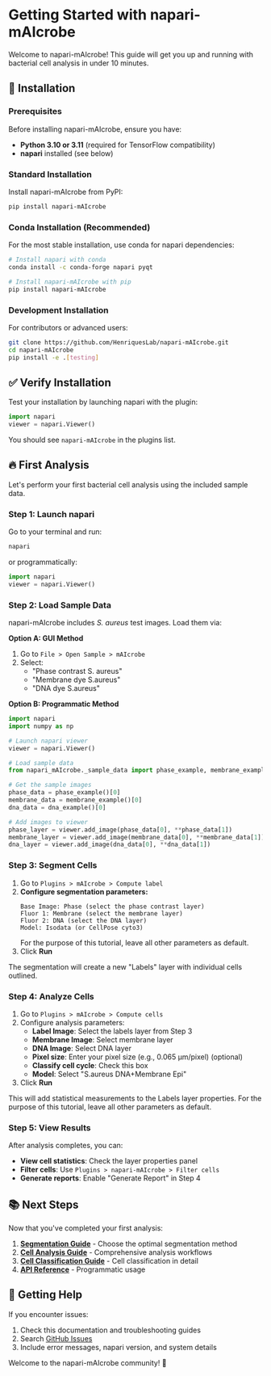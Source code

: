 # Getting Started with napari-mAIcrobe

Welcome to napari-mAIcrobe! This guide will get you up and running with bacterial cell analysis in under 10 minutes.

## 🚀 Installation

### Prerequisites

Before installing napari-mAIcrobe, ensure you have:

- **Python 3.10 or 3.11** (required for TensorFlow compatibility)
- **napari** installed (see below)

### Standard Installation

Install napari-mAIcrobe from PyPI:

```bash
pip install napari-mAIcrobe
```

### Conda Installation (Recommended)

For the most stable installation, use conda for napari dependencies:

```bash
# Install napari with conda
conda install -c conda-forge napari pyqt

# Install napari-mAIcrobe with pip
pip install napari-mAIcrobe
```

### Development Installation

For contributors or advanced users:

```bash
git clone https://github.com/HenriquesLab/napari-mAIcrobe.git
cd napari-mAIcrobe
pip install -e .[testing]
```

## ✅ Verify Installation

Test your installation by launching napari with the plugin:

```python
import napari
viewer = napari.Viewer()
```

You should see `napari-mAIcrobe` in the plugins list.

## 🔥 First Analysis

Let's perform your first bacterial cell analysis using the included sample data.

### Step 1: Launch napari

Go to your terminal and run:

```bash
napari
```

or programmatically:

```python
import napari
viewer = napari.Viewer()
```

### Step 2: Load Sample Data

napari-mAIcrobe includes _S. aureus_ test images. Load them via:

**Option A: GUI Method**
1. Go to `File > Open Sample > mAIcrobe`
2. Select:
   - "Phase contrast S. aureus"
   - "Membrane dye S.aureus"
   - "DNA dye S.aureus"

**Option B: Programmatic Method**

```python
import napari
import numpy as np

# Launch napari viewer
viewer = napari.Viewer()

# Load sample data
from napari_mAIcrobe._sample_data import phase_example, membrane_example, dna_example

# Get the sample images
phase_data = phase_example()[0]
membrane_data = membrane_example()[0]
dna_data = dna_example()[0]

# Add images to viewer
phase_layer = viewer.add_image(phase_data[0], **phase_data[1])
membrane_layer = viewer.add_image(membrane_data[0], **membrane_data[1])
dna_layer = viewer.add_image(dna_data[0], **dna_data[1])
```

### Step 3: Segment Cells

1. Go to `Plugins > mAIcrobe > Compute label`
2. **Configure segmentation parameters:**
   ```
   Base Image: Phase (select the phase contrast layer)
   Fluor 1: Membrane (select the membrane layer)
   Fluor 2: DNA (select the DNA layer)
   Model: Isodata (or CellPose cyto3)
   ```
   For the purpose of this tutorial, leave all other parameters as default.
3. Click **Run**

The segmentation will create a new "Labels" layer with individual cells outlined.

### Step 4: Analyze Cells

1. Go to `Plugins > mAIcrobe > Compute cells`
2. Configure analysis parameters:
   - **Label Image**: Select the labels layer from Step 3
   - **Membrane Image**: Select membrane layer
   - **DNA Image**: Select DNA layer
   - **Pixel size**: Enter your pixel size (e.g., 0.065 μm/pixel) (optional)
   - **Classify cell cycle**: Check this box
   - **Model**: Select "S.aureus DNA+Membrane Epi"
3. Click **Run**

This will add statistical measurements to the Labels layer properties. For the purpose of this tutorial, leave all other parameters as default.

### Step 5: View Results

After analysis completes, you can:

- **View cell statistics**: Check the layer properties panel
- **Filter cells**: Use `Plugins > napari-mAIcrobe > Filter cells`
- **Generate reports**: Enable "Generate Report" in Step 4


## 📚 Next Steps

Now that you've completed your first analysis:

1. **[Segmentation Guide](segmentation-guide.md)** - Choose the optimal segmentation method
2. **[Cell Analysis Guide](cell-analysis.md)** - Comprehensive analysis workflows
3. **[Cell Classification Guide](cell-classification.md)** - Cell classification in detail
4. **[API Reference](../api/api-reference.md)** - Programmatic usage

## 🤝 Getting Help

If you encounter issues:

1. Check this documentation and troubleshooting guides
2. Search [GitHub Issues](https://github.com/HenriquesLab/napari-mAIcrobe/issues)
4. Include error messages, napari version, and system details

Welcome to the napari-mAIcrobe community! 🔬

